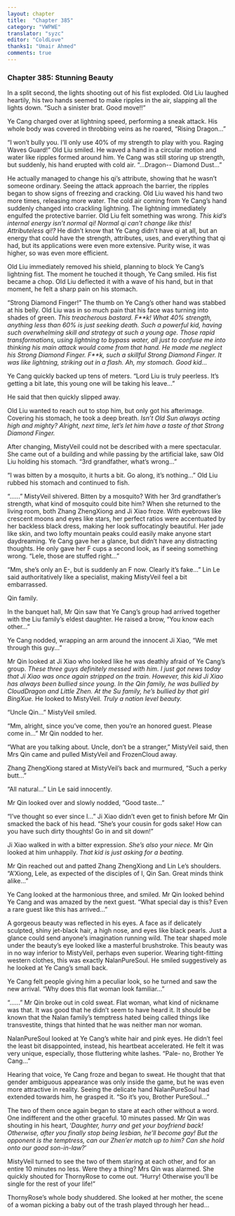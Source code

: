 ```yaml
---
layout: chapter
title:  "Chapter 385"
category: "VWPWE"
translator: "syzc"
editor: "ColdLove"
thanks1: "Umair Ahmed"
comments: true
---
```


### Chapter 385: Stunning Beauty

In a split second, the lights shooting out of his fist exploded. Old Liu laughed heartily, his two hands seemed to make ripples in the air, slapping all the lights down. “Such a sinister brat. Good move!!”

Ye Cang charged over at lightning speed, performing a sneak attack. His whole body was covered in throbbing veins as he roared, “Rising Dragon...”

“I won’t bully you. I’ll only use 40% of my strength to play with you. Raging Waves Guard!” Old Liu smiled. He waved a hand in a circular motion and water like ripples formed around him. Ye Cang was still storing up strength, but suddenly, his hand erupted with cold air. “...Dragon-- Diamond Dust...”

He actually managed to change his qi’s attribute, showing that he wasn’t someone ordinary. Seeing the attack approach the barrier, the ripples began to show signs of freezing and cracking. Old Liu waved his hand two more times, releasing more water. The cold air coming from Ye Cang’s hand suddenly changed into crackling lightning. The lightning immediately engulfed the protective barrier. Old Liu felt something was wrong. *This kid’s internal energy isn’t normal qi! Normal qi can’t change like this! Attributeless qi!?* He didn’t know that Ye Cang didn’t have qi at all, but an energy that could have the strength, attributes, uses, and everything that qi had, but its applications were even more extensive. Purity wise, it was higher, so was even more efficient.

Old Liu immediately removed his shield, planning to block Ye Cang’s lightning fist. The moment he touched it though, Ye Cang smiled. His fist became a chop. Old Liu deflected it with a wave of his hand, but in that moment, he felt a sharp pain on his stomach.

“Strong Diamond Finger!” The thumb on Ye Cang’s other hand was stabbed at his belly. Old Liu was in so much pain that his face was turning into shades of green. *This treacherous bastard. F\*\*k! What 40% strength, anything less than 60% is just seeking death. Such a powerful kid, having such overwhelming skill and strategy at such a young age. Those rapid transformations, using lightning to bypass water, all just to confuse me into thinking his main attack would come from that hand. He made me neglect his Strong Diamond Finger. F\*\*k, such a skillful Strong Diamond Finger. It was like lightning, striking out in a flash. Ah, my stomach. Good kid...* 

Ye Cang quickly backed up tens of meters. “Lord Liu is truly peerless. It’s getting a bit late, this young one will be taking his leave...”

He said that then quickly slipped away.

Old Liu wanted to reach out to stop him, but only got his afterimage. Covering his stomach, he took a deep breath. *Isn’t Old Sun always acting high and mighty? Alright, next time, let’s let him have a taste of that Strong Diamond Finger.*

After changing, MistyVeil could not be described with a mere spectacular. She came out of a building and while passing by the artificial lake, saw Old Liu holding his stomach. “3rd grandfather, what’s wrong...”

“I was bitten by a mosquito, it hurts a bit. Go along, it’s nothing...” Old Liu rubbed his stomach and continued to fish.

“......” MistyVeil shivered. Bitten by a mosquito? With her 3rd grandfather’s strength, what kind of mosquito could bite him? When she returned to the living room, both Zhang ZhengXiong and Ji Xiao froze. With eyebrows like crescent moons and eyes like stars, her perfect ratios were accentuated by her backless black dress, making her look suffocatingly beautiful. Her jade like skin, and two lofty mountain peaks could easily make anyone start daydreaming. Ye Cang gave her a glance, but didn’t have any distracting thoughts. He only gave her F cups a second look, as if seeing something wrong. “Lele, those are stuffed right...”

“Mm, she’s only an E-, but is suddenly an F now. Clearly it’s fake...” Lin Le said authoritatively like a specialist, making MistyVeil feel a bit embarrassed.

Qin family.

In the banquet hall, Mr Qin saw that Ye Cang’s group had arrived together with the Liu family’s eldest daughter. He raised a brow, “You know each other...”

Ye Cang nodded, wrapping an arm around the innocent Ji Xiao, “We met through this guy...”

Mr Qin looked at Ji Xiao who looked like he was deathly afraid of Ye Cang’s group. *These three guys definitely messed with him. I just got news today that Ji Xiao was once again stripped on the train. However, this kid Ji Xiao has always been bullied since young. In the Qin family, he was bullied by CloudDragon and Little Zhen. At the Su family, he’s bullied by that girl BingXue.* He looked to MistyVeil. *Truly a nation level beauty.*

“Uncle Qin...” MistyVeil smiled.

“Mm, alright, since you’ve come, then you’re an honored guest. Please come in...” Mr Qin nodded to her.

“What are you talking about. Uncle, don’t be a stranger,” MistyVeil said, then Mrs Qin came and pulled MistyVeil and FrozenCloud away.

Zhang ZhengXiong stared at MistyVeil’s back and murmured, “Such a perky butt...”

“All natural...” Lin Le said innocently.

Mr Qin looked over and slowly nodded, “Good taste...”

“I’ve thought so ever since I...” Ji Xiao didn’t even get to finish before Mr Qin smacked the back of his head. “She’s your cousin for gods sake! How can you have such dirty thoughts! Go in and sit down!”

Ji Xiao walked in with a bitter expression. *She’s also your niece.*
Mr Qin looked at him unhappily. *That kid is just asking for a beating.*

Mr Qin reached out and patted Zhang ZhengXiong and Lin Le’s shoulders. “A’Xiong, Lele, as expected of the disciples of I, Qin San. Great minds think alike...”

Ye Cang looked at the harmonious three, and smiled. Mr Qin looked behind Ye Cang and was amazed by the next guest. “What special day is this? Even a rare guest like this has arrived...”

A gorgeous beauty was reflected in his eyes. A face as if delicately sculpted, shiny jet-black hair, a high nose, and eyes like black pearls. Just a glance could send anyone’s imagination running wild. The tear shaped mole under the beauty’s eye looked like a masterful brushstroke. This beauty was in no way inferior to MistyVeil, perhaps even superior. Wearing tight-fitting western clothes, this was exactly NalanPureSoul. He smiled suggestively as he looked at Ye Cang’s small back.

Ye Cang felt people giving him a peculiar look, so he turned and saw the new arrival. “Why does this flat woman look familiar...”

“......” Mr Qin broke out in cold sweat. Flat woman, what kind of nickname was that. It was good that he didn’t seem to have heard it. It should be known that the Nalan family’s temptress hated being called things like transvestite, things that hinted that he was neither man nor woman. 

NalanPureSoul looked at Ye Cang’s white hair and pink eyes. He didn’t feel the least bit disappointed, instead, his heartbeat accelerated. He felt it was very unique, especially, those fluttering white lashes. “Pale- no, Brother Ye Cang...”

Hearing that voice, Ye Cang froze and began to sweat. He thought that that gender ambiguous appearance was only inside the game, but he was even more attractive in reality. Seeing the delicate hand NalanPureSoul had extended towards him, he grasped it. “So it’s you, Brother PureSoul...”

The two of them once again began to stare at each other without a word. One indifferent and the other graceful. 10 minutes passed. Mr Qin was shouting in his heart, ‘*Daughter, hurry and get your boyfriend back! Otherwise, after you finally stop being lesbian, he’ll become gay! But the opponent is the temptress, can our Zhen’er match up to him? Can she hold onto our good son-in-law?*’ 

MistyVeil turned to see the two of them staring at each other, and for an entire 10 minutes no less. Were they a thing? Mrs Qin was alarmed. She quickly shouted for ThornyRose to come out. “Hurry! Otherwise you’ll be single for the rest of your life!”

ThornyRose’s whole body shuddered. She looked at her mother, the scene of a woman picking a baby out of the trash played through her head...
